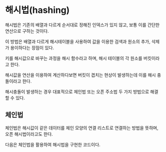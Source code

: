 # 해시법(hashing)

해시법은 기존의 배열과 다르게 순서대로 정해진 인덱스가 있지 않고, 보통 이를 간단한 연산으로 구하는 것이다.

이 방법은 배열과 다르게 해시테이블을 사용하여 값을 이용한 검색과 원소의 추가, 삭제가 용이하다는 장점이 있다.

키를 해시값으로 바꾸는 과정을 해시 함수라고 하며, 해시 테이블의 각 원소를 버킷이라고 한다.

해시값을 연산을 이용하여 계산하다보면 버킷이 겹치는 현상이 발생하는데 이를 해시 충돌이라고 한다.

해시충돌이 발생하는 경우 대표적으로 체인법 또는 오픈 주소법 두 가지 방법으로 해결할 수 있다.

## 체인법

체인법은 해시값이 같은 데이터를 체인 모양의 연결 리스트로 연결하는 방법을 뜻하며, 오픈 해시법이라고도 한다.

다음은 체인법을 활용하여 해시법을 구현한 코드이다.
